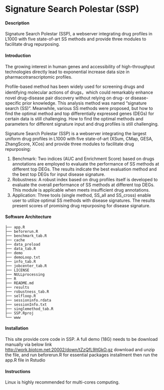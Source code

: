 # Signature Search Polestar (SSP)

#### Description
Signature Search Polestar (SSP), a webserver integrating drug profiles in L1000 with five state-of-art SS methods and provide three modules to facilitate drug repurposing. 


#### Introduction
The growing interest in human genes and accessibility of high-throughput technologies directly lead to exponential increase data size in pharmacotranscriptomic profiles.

Profile-based method has been widely used for screening drugs and identifying molecular actions of drugs，which could remarkably enhance novel drug-disease pair discovery without relying on drug- or disease-specific prior knowledge. This analysis method was named “signature search (SS)”. Meanwhile, various SS methods were proposed, but how to find the optimal method and top differentially expressed genes (DEGs) for certain data is still challenging. How to find the optimal methods and parameters for different signature input and drug profiles is still challenging.

Signature Search Polestar (SSP) is a webserver integrating the largest uniform drug profiles in L1000 with five state-of-art (XSum, CMap, GESA, ZhangScore, XCos) and provide three modules to facilitate drug repurposing:

1. Benchmark: Two indices (AUC and Enrichment Score) based on drugs annotations are employed to evaluate the performance of SS methods at different top DEGs. The results indicate the best evaluation method and the best top DEGs for input disease signature.
2. Robustness: A robust index based on drug profiles itself is developed to evaluate the overall performance of SS methods at different top DEGs. This module is applicable when meets insufficient drug annotations.
3. Application: Three tools (single method, SS_all and SS_cross) enable user to utilize optimal SS methods with disease signatures. The results present scores of promising drug repurposing for disease signature.


#### Software Architecture

```
├── app.R
├── beforerun.R
├── benchmark_tab.R
├── cache
├── data_preload
├── data_tab.R
├── demo
├── demoLoop.txt
├── info_tab.R
├── jobcenter_tab.R
├── LICENSE
├── NULLprocessing
├── R
├── README.md
├── results
├── robustness_tab.R
├── selfloop.R
├── sessioninfo.rdata
├── sessionInfo.txt
├── singlemethod_tab.R
├── SSP.Rproj
└── www
```




#### Installation

This site provide core code in SSP.
A full demo (18G) needs to be download manually via below link
http://work.biotcm.net:20002/down/tZzQfL9ltGkO.gz
download and unzip the file, and run beforerun.R for essential packages installment
then run the app.R file in Rstudio


#### Instructions

Linux is highly recommended for multi-cores computing.
